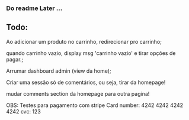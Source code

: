 ### Do readme Later ...

## Todo:

Ao adicionar um produto no carrinho, redirecionar pro carrinho;

quando carrinho vazio, display msg 'carrinho vazio' e tirar opções de pagar.;

Arrumar dashboard admin (view da home);

Criar uma sessão só de comentários, ou seja, tirar da homepage!

mudar comments section da homepage para outra pagina!

OBS: 
Testes para pagamento com stripe 
Card number: 4242 4242 4242 4242
cvc: 123